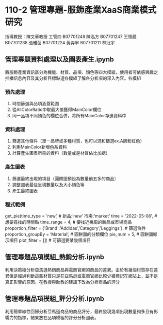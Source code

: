 # 110-2 管理專題-服飾產業XaaS商業模式研究
指導教授：陳文華教授
工管四
B07701248 陳泓方
B07701247 王懷葳
B07701238 張雅茵
B07701224 黃羿寧
B07701211 林冠宇

## 管理專題資料處理以及圖表產生.ipynb

將服飾產業資訊區分為機能、材質、品項、顏色等四大模組，使用者可依感興趣之推播訊息內容及其分析目標點選各模組了解各分析項的深入內容。各模組
### 預先處理
1. 時間篩選與品項涵蓋範圍
2. 從AllColorRatio中取最大值獲得MainColor欄位
3. 同一品項不同顏色的欄位合併，將所有MainColor存進資料中
### 資料處理
1. 篩選其他條件（單一品牌或多種材質，也可以混和篩選ex.A牌粉紅色）
2. 利用MainColor新增色系資料
3. 計算產生圖表所需的資料（數量或是材質佔比加總）
### 產生圖表
1. 篩選最終出現的項目（圓餅圖預設為數量前五多的商品）
2. 調整圖表最佳呈現數量以及大小顏色等
3. 產生最終圖表
### 程式範例

get_pie(time_type = 'new’,								#  新品:’new’ 市場:’market’
             time = '2022-05-08',								#  想要尋找的時間點
             time_range = 4,								#  要找近幾周的新品或市場商品
             proportion_filter = {'Brand':'Addidas',’Category’,’Leggings’},	#  篩選條件
             proportion_groupBy = ‘Material’, 					#  圓餅圖的分類欄位
             pie_num = 5, 									#  圓餅圖顯示項目
             plot_filter = [])									#  可篩選要某幾個項目
            
## 管理專題品項模組_熱銷分析.ipynb

利用決策樹分析亞馬遜熱銷商品與電商官網的商品的差異。由於有幾個材質存在差異但是經過判斷這些材質只是在亞馬遜或電商官網比較少被標記在網站上，並不是真正影響的原因。在教授與助教的建議下改為分析商品的評分

## 管理專題品項模組_評分分析.ipynb
利用簡單線性回歸分析亞馬遜商品的商品評分，最終發現幾項出現數量夠多且有影響力的指標，結果放在品項模組的評分分析圖表。

